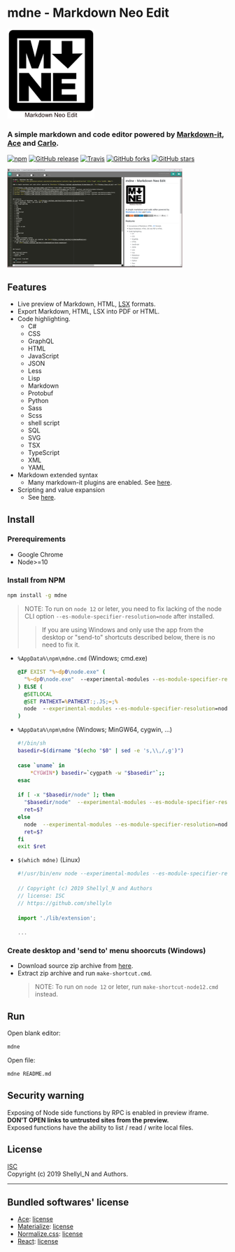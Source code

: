 
# mdne - Markdown Neo Edit
<img src="https://raw.githubusercontent.com/shellyln/mdne/master/contents/logo.svg?sanitize=true" title="logo" style="width: 200px">

### A simple markdown and code editor powered by [Markdown-it](https://github.com/markdown-it/markdown-it), [Ace](https://ace.c9.io/) and [Carlo](https://github.com/GoogleChromeLabs/carlo).

[![npm](https://img.shields.io/npm/v/mdne.svg)](https://www.npmjs.com/package/mdne)
[![GitHub release](https://img.shields.io/github/release/shellyln/mdne.svg)](https://github.com/shellyln/mdne/releases)
[![Travis](https://img.shields.io/travis/shellyln/mdne/master.svg)](https://travis-ci.org/shellyln/mdne)
[![GitHub forks](https://img.shields.io/github/forks/shellyln/mdne.svg?style=social&label=Fork)](https://github.com/shellyln/mdne/fork)
[![GitHub stars](https://img.shields.io/github/stars/shellyln/mdne.svg?style=social&label=Star)](https://github.com/shellyln/mdne)


<img src="https://raw.githubusercontent.com/shellyln/mdne/master/docs/images/scr-01.png" title="screenshot" style="width: 400px">


## Features
* Live preview of Markdown, HTML, [LSX](https://github.com/shellyln/liyad#what-is-lsx) formats.
* Export Markdown, HTML, LSX into PDF or HTML.
* Code highlighting.
  * C#
  * CSS
  * GraphQL
  * HTML
  * JavaScript
  * JSON
  * Less
  * Lisp
  * Markdown
  * Protobuf
  * Python
  * Sass
  * Scss
  * shell script
  * SQL
  * SVG
  * TSX
  * TypeScript
  * XML
  * YAML
* Markdown extended syntax
  * Many markdown-it plugins are enabled. See [here](https://github.com/shellyln/menneu#features).
* Scripting and value expansion
  * See [here](https://github.com/shellyln/menneu#lisp-block-expansion).



## Install

### Prerequirements
* Google Chrome
* Node>=10

### Install from NPM
```sh
npm install -g mdne
```

> NOTE: To run on `node 12` or leter, you need to fix lacking of the node CLI option
> `--es-module-specifier-resolution=node` after installed.
>> If you are using Windows and only use the app from the desktop or "send-to"
>> shortcuts described below, there is no need to fix it.


* `%AppData%\npm\mdne.cmd` (Windows; cmd.exe)
    ```cmd
    @IF EXIST "%~dp0\node.exe" (
      "%~dp0\node.exe"  --experimental-modules --es-module-specifier-resolution=node --no-warnings "%~dp0\node_modules\mdne\index.mjs" %*
    ) ELSE (
      @SETLOCAL
      @SET PATHEXT=%PATHEXT:;.JS;=;%
      node  --experimental-modules --es-module-specifier-resolution=node --no-warnings "%~dp0\node_modules\mdne\index.mjs" %*
    )
    ```
* `%AppData%\npm\mdne` (Windows; MinGW64, cygwin, ...)
    ```sh
    #!/bin/sh
    basedir=$(dirname "$(echo "$0" | sed -e 's,\\,/,g')")

    case `uname` in
        *CYGWIN*) basedir=`cygpath -w "$basedir"`;;
    esac

    if [ -x "$basedir/node" ]; then
      "$basedir/node"  --experimental-modules --es-module-specifier-resolution=node --no-warnings "$basedir/node_modules/mdne/index.mjs" "$@"
      ret=$?
    else 
      node  --experimental-modules --es-module-specifier-resolution=node --no-warnings "$basedir/node_modules/mdne/index.mjs" "$@"
      ret=$?
    fi
    exit $ret
    ```
* `$(which mdne)` (Linux)
    ```js
    #!/usr/bin/env node --experimental-modules --es-module-specifier-resolution=node --no-warnings

    // Copyright (c) 2019 Shellyl_N and Authors
    // license: ISC
    // https://github.com/shellyln

    import './lib/extension';

    ...
    ```



### Create desktop and 'send to' menu shoorcuts (Windows)
* Download source zip archive from [here](https://github.com/shellyln/mdne/archive/master.zip).
* Extract zip archive and run `make-shortcut.cmd`.
  > NOTE: To run on `node 12` or leter, run `make-shortcut-node12.cmd` instead.


## Run

Open blank editor:
```sh
mdne
```

Open file:
```sh
mdne README.md
```


## Security warning

Exposing of Node side functions by RPC is enabled in preview iframe.  
**DON'T OPEN links to untrusted sites from the preview.**  
Exposed functions have the ability to list / read / write local files.

## License
[ISC](https://github.com/shellyln/mdne/blob/master/LICENSE.md)  
Copyright (c) 2019 Shellyl_N and Authors.

----
## Bundled softwares' license

* [Ace](https://github.com/ajaxorg/ace): [license](https://github.com/ajaxorg/ace/blob/master/LICENSE)
* [Materialize](https://materializecss.com/): [license](https://github.com/Dogfalo/materialize/blob/v1-dev/LICENSE)
* [Normalize.css](https://necolas.github.io/normalize.css/): [license](https://github.com/necolas/normalize.css/blob/master/LICENSE.md)
* [React](https://reactjs.org/): [license](https://github.com/facebook/react/blob/master/LICENSE)

